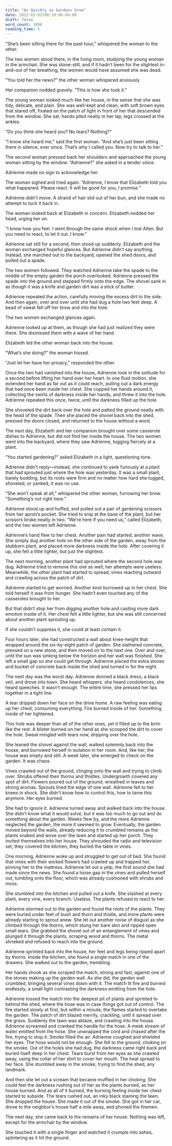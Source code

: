 ```yaml
---
title: "As Quickly as Gardens Grow"
date: 2022-03-01T08:10:06-04:00
draft: false
word_count: 1896
reading_time: 5
---
```


“She’s been sitting there for the past hour,” whispered the woman to the other.

The two women stood there, in the living room, studying the young woman in the armchair. She was stone-still, and if it hadn’t been for the slightest in-and-out of her breathing, the women would have assumed she was dead.

“You told her the news?” the other woman whispered anxiously.

Her companion nodded gravely. “This is how she took it.”

The young woman looked much like her house, in the sense that she was tidy, delicate, and plain. She was well-kept and clean, with soft brown eyes that stared off, fixated on the patch of light in front of her that descended from the window. She sat, hands piled neatly in her lap, legs crossed at the ankles.

“Do you think she heard you? No tears? Nothing?”

“I know she heard me,” said the first woman. “And she’s just been sitting there in silence, ever since. That’s why I called you. Now try to talk to her.”

The second woman pressed back her shoulders and approached the young woman sitting by the window. “Adrienne?” she asked in a tender voice.

Adrienne made no sign to acknowledge her.

The woman sighed and tried again. “Adrienne, I know that Elizabeth told you what happened. Please react. It will be good for you, I promise.”

Adrienne didn’t move. A strand of hair slid out of her bun, and she made no attempt to tuck it back in.

The woman looked back at Elizabeth in concern. Elizabeth nodded her head, urging her on.

“I know how you feel. I went through the same shock when I lost Allen. But you need to react, to let it out. I know.”

Adrienne sat still for a second, then stood up suddenly. Elizabeth and the woman exchanged hopeful glances. But Adrienne didn’t say anything. Instead, she marched out to the backyard, opened the shed doors, and pulled out a spade.

The two women followed. They watched Adrienne take the spade to the middle of the empty garden the porch overlooked. Adrienne pressed the spade into the ground and stepped firmly onto the edge. The shovel sank in as though it was a knife and garden dirt was a stick of butter.

Adrienne repeated the action, carefully moving the excess dirt to the side. And then again, over and over until she had dug a hole two feet deep. A bead of sweat fell off her brow and into the hole.

The two women exchanged glances again.

Adrienne looked up at them, as though she had just realized they were there. She dismissed them with a wave of her hand.

Elizabeth led the other woman back into the house.

“What’s she doing?” the woman hissed.

“Just let her have her privacy,” responded the other.

Once the two had vanished into the house, Adrienne took in the solitude for a second before lifting her hand over her heart. In one fluid motion, she extended her hand as far out as it could reach, pulling out a dark energy that had once been inside her chest. She cupped her hands around it, collecting the swirls of darkness inside her hands, and threw it into the hole. Adrienne repeated this once, twice, until the darkness filled up the hole.

She shoveled the dirt back over the hole and patted the ground neatly with the head of the spade. Then she placed the shovel back into the shed, pressed the doors closed, and returned to the house without a word.

The next day, Elizabeth and her companion brought over some casserole dishes to Adrienne, but did not find her inside the house. The two women went into the backyard, where they saw Adrienne, tugging fiercely at a plant.

“You started gardening?” asked Elizabeth in a light, questioning tone.

Adrienne didn’t reply—instead, she continued to yank furiously at a plant that had sprouted just where the hole was yesterday. It was a small plant, barely budding, but its roots were firm and no matter how hard she tugged, shoveled, or yanked, it was no use.

“She won’t speak at all,” whispered the other woman, furrowing her brow. “Something’s not right here.”

Adrienne stood up and huffed, and pulled out a pair of gardening scissors from her apron’s pocket. She tried to snip at the base of the plant, but her scissors broke neatly in two.
“We’re here if you need us,” called Elizabeth, and the two women left Adrienne.

Adrienne’s hand flew to her chest. Another pain had started, another wave. She simply dug another hole on the other side of the garden, away from the stubborn plant, and placed more darkness inside the hole. After covering it up, she felt a little lighter, but just the slightest.

The next morning, another plant had sprouted where the second hole was dug. Adrienne tried to remove this one as well; her attempts were useless. Meanwhile, the other plant had started to spread, vines reaching outward and crawling across the patch of dirt.

Adrienne started to get worried. Another knot burrowed up in her chest. She told herself it was from hunger. She hadn’t even touched any of the casseroles brought to her.

But that didn’t stop her from digging another hole and casting more dark emotion inside of it. Her chest felt a little lighter, but she was still concerned about another plant sprouting up.

If she couldn’t suppress it, she could at least contain it.

Four hours later, she had constructed a wall about knee-height that wrapped around the six-by-eight patch of garden. She slathered concrete, pressed on a new stone, and then moved on to the next one. Over and over, until the sun was sinking below the horizon and her wall was finished. She left a small gap so she could get through. Adrienne placed the extra stones and bucket of concrete back inside the shed and turned in for the night.

The next day was the worst day. Adrienne donned a black dress, a black veil, and drove into town. She heard whispers, she heard condolences, she heard speeches. It wasn’t enough. The entire time, she pressed her lips together in a tight line.

A tear dripped down her face on the drive home. A raw feeling was eating up her chest, consuming everything. Fire burned inside of her. Something inside of her tightened.

This hole was deeper than all of the other ones, yet it filled up to the brim like the rest. A blister burned on her hand as she scooped the dirt to cover the hole. Sweat mingled with tears now, dripping over the hole.

She leaned the shovel against the wall, walked solemnly back into the house, and burrowed herself in isolation in her room. And, like her, the house was empty and still.
A week later, she emerged to check on the garden. It was chaos.

Vines crawled out of the ground, clinging onto the wall and trying to climb over. Shrubs offered their thorns and thistles. Undergrowth covered any spot of dirt. Flowers poured out of the ground, wreathed in leaves and strong aromas. Sprouts lined the edge of one wall.
Adrienne fell to her knees in shock. She didn’t know how to control this, how to tame this anymore. Her eyes burned.

She had to ignore it. Adrienne turned away and walked back into the house. She didn’t know what it would solve, but it was too much to go out and do something about the garden.
Weeks flew by, and the more Adrienne neglected the garden, the more it seemed to grow. Eventually, the garden moved beyond the walls, already reducing it to crumbled remains as the plants snaked and wove over the lawn and started up her porch. They invited themselves into her house. They shrouded the radio and television set, they covered the kitchen, they buried the table in vines.

One morning, Adrienne woke up and struggled to get out of bed. She found that vines with their wicked flowers had crawled up and trapped her, pinning her to the mattress.
Adrienne let out a yelp, the first sound she had made since the news. She found a loose gap in the vines and pulled herself out, tumbling onto the floor, which was already cushioned with shrubs and moss.

She stumbled into the kitchen and pulled out a knife. She slashed at every plant, every vine, every branch. Useless. The plants refused to react to her.

Adrienne stormed out to the garden and found the roots of the plants. They were buried under feet of bush and thorn and thistle, and more plants were already starting to sprout anew. She let out another noise of disgust as she climbed through the thorns, which stung her bare skin and ripped open small tears. She grabbed the shovel out of an entanglement of vines and plunged it through the plants, scraping wood and thorns. The metal shrieked and refused to reach into the ground.

Adrienne sprinted back into the house, her feet and legs being ripped apart by thorns. Inside the kitchen, she found a single match in one of the drawers. She walked out to the garden, trembling.

Her hands shook as she scraped the match, strong and fast, against one of the stones making up the garden wall. As she did, the garden wall crumbled, bringing several vines down with it. The match lit fire and burned endlessly, a small light contrasting the darkness emitting from the hole.

Adrienne tossed the match into the deepest pit of plants and sprinted to behind the shed, where the hose was in case things got out of control. The fire started slowly at first, but within a minute, the flames started to overtake the garden. The patch of dirt blazed merrily, crackling, until it spread over the grass. Suddenly the lawn was ablaze, and crawling into the house. Adrienne screamed and cranked the handle for the hose. A meek stream of water emitted from the hose. She unwrapped the cord and chased after the fire, trying to stop it. Smoke filled the air. Adrienne coughed and shielded her eyes. The hose would not be enough. She fell to the ground, choking on the smoke. Out of the holes she had dug, the darkness came right back and buried itself deep in her chest. Tears burst from her eyes as she crawled away, using the collar of her shirt to cover her mouth. The heat spread to her face. She stumbled away in the smoke, trying to find the shed, any landmark.

And then she let out a scream that became muffled in her choking. She could feel the darkness rushing out of her as the plants burned, as her house burned. And as all of it burned, the burning feeling inside her chest started to subside. The tears rushed out, an inky black staining the lawn. She dropped the house. She made it out of the smoke. She got in her car, drove to the neighbor’s house half a mile away, and phoned the firemen.

The next day, she came back to the remains of her house. Nothing was left, except for the armchair by the window.

She touched it with a single finger and watched it crumple into ashes, splintering as it hit the ground.
